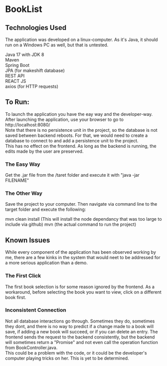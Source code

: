 # BookList

## Technologies Used
The application was developed on a linux-computer. As it's Java, it should run on a Windows PC as well, but that is untested.

Java 17 with JDK 8  
Maven  
Spring Boot  
JPA (for makeshift database)  
REST API  
REACT JS  
axios (for HTTP requests)  

## To Run:
To launch the application you have the eay way and the developer-way. After launching the application, use your browser to go to http://localhost:8080/  
Note that there is no persistence unit in the project, so the database is not saved between backend reboots. For that, we would need to create a database to connect to and add a persistence unit to the project.   
This has no effect on the frontend. As long as the backend is running, the edits made by the user are preserved.

### The Easy Way
Get the .jar file from the /taret folder and execute it with "java -jar FILENAME"

### The Other Way
Save the project to your computer. Then navigate via command line to the target folder and execute the following:

mvn clean install (This will install the node dependancy that was too large to include via github)
mvn (the actual command to run the project)

## Known Issues
While every component of the application has been observed working by me, there are a few kinks in the system that would neet to be addressed for a more serious application than a demo.

### The First Click
The first book selection is for some reason ignored by the frontend. As a workaround, before selecting the book you want to view, click on a different book first.

### Inconsistent Connection
Not all database interactions go through. Sometimes they do, sometimes they dont, and there is no way to predict if a change made to a book will save, if adding a new book will succeed, or if you can delete an entry. The frontend sends the request to the backend consistently, but the backend will sometimes return a "Promise<pending>" and not even call the operation function from BookController.java.   
This could be a problem with the code, or it could be the developer's computer playing tricks on her. This is yet to be determined.
